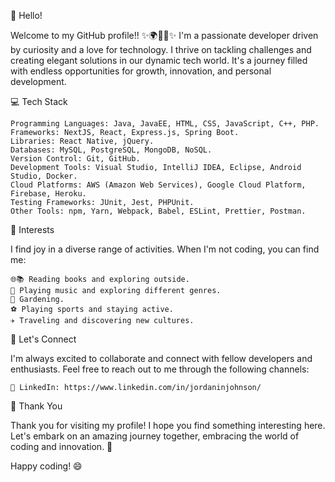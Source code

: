 👋 Hello!

Welcome to my GitHub profile!!
✨🌍👾🔭✨
I'm a passionate developer driven by curiosity and a love for technology. I thrive on tackling challenges and creating elegant solutions in our dynamic tech world. It's a journey filled with endless opportunities for growth, innovation, and personal development.

💻 Tech Stack

    Programming Languages: Java, JavaEE, HTML, CSS, JavaScript, C++, PHP.
    Frameworks: NextJS, React, Express.js, Spring Boot.
    Libraries: React Native, jQuery.
    Databases: MySQL, PostgreSQL, MongoDB, NoSQL.
    Version Control: Git, GitHub.
    Development Tools: Visual Studio, IntelliJ IDEA, Eclipse, Android Studio, Docker.
    Cloud Platforms: AWS (Amazon Web Services), Google Cloud Platform, Firebase, Heroku.
    Testing Frameworks: JUnit, Jest, PHPUnit.
    Other Tools: npm, Yarn, Webpack, Babel, ESLint, Prettier, Postman.

🌈 Interests

I find joy in a diverse range of activities. When I'm not coding, you can find me:

    🌐📚 Reading books and exploring outside.
    🎸 Playing music and exploring different genres.
    🌱 Gardening.
    ⚽️ Playing sports and staying active.
    ✈️ Traveling and discovering new cultures.

🤝 Let's Connect

I'm always excited to collaborate and connect with fellow developers and enthusiasts. Feel free to reach out to me through the following channels:

    💼 LinkedIn: https://www.linkedin.com/in/jordaninjohnson/

🙏 Thank You

Thank you for visiting my profile! I hope you find something interesting here. Let's embark on an amazing journey together, embracing the world of coding and innovation. 🚀

Happy coding! 😄
